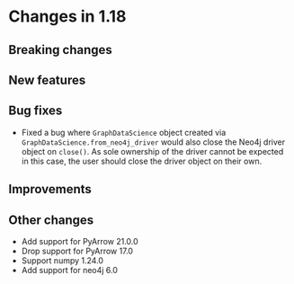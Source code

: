 # Changes in 1.18

## Breaking changes

## New features

## Bug fixes

- Fixed a bug where `GraphDataScience` object created via `GraphDataScience.from_neo4j_driver` would also close the Neo4j driver object on `close()`. As sole ownership of the driver cannot be expected in this case, the user should close the driver object on their own.

## Improvements

## Other changes

- Add support for PyArrow 21.0.0
- Drop support for PyArrow 17.0
- Support numpy 1.24.0
- Add support for neo4j 6.0
